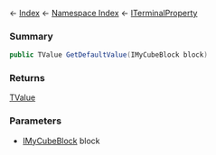 ← [Index](Api-Index) ← [Namespace Index](Namespace-Index) ← [ITerminalProperty<TValue>](Sandbox.ModAPI.Interfaces.ITerminalProperty`1)

### Summary

```csharp
public TValue GetDefaultValue(IMyCubeBlock block)
```

### Returns

[TValue]()

### Parameters

* [IMyCubeBlock](VRage.Game.ModAPI.Ingame.IMyCubeBlock) block

